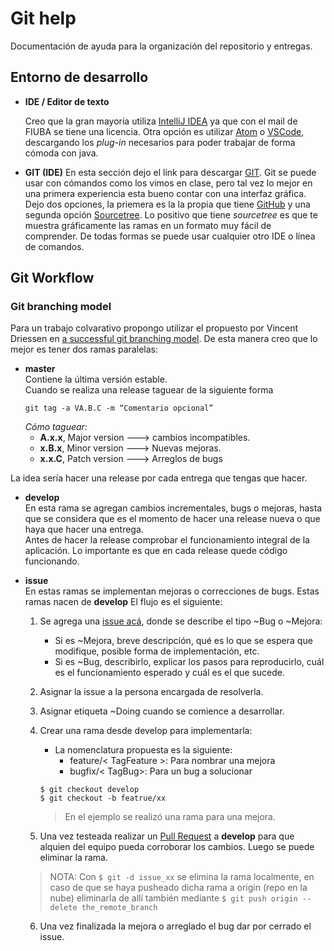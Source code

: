 # Git help
Documentación de ayuda para la organización del repositorio y entregas.

## Entorno de desarrollo
* **IDE / Editor de texto** 

    Creo que la gran mayoría utiliza [IntelliJ IDEA](https://www.jetbrains.com/es-es/idea/) ya que con el mail de FIUBA se tiene una licencia. Otra opción es utilizar [Atom](https://atom.io/) o [VSCode](https://code.visualstudio.com/), descargando los *plug-in* necesarios para poder trabajar de forma cómoda con java. 

* **GIT (IDE)**
En esta sección dejo el link para descargar [GIT](https://git-scm.com/download/win). Git se puede usar con cómandos como los vimos en clase, pero tal vez lo mejor en una primera experiencia esta bueno contar con una interfaz gráfica. Dejo dos opciones, la priemera es la la propia que tiene [GitHub](https://desktop.github.com/) y una segunda opción [Sourcetree](https://www.sourcetreeapp.com/). Lo positivo que tiene *sourcetree* es que te muestra gráficamente las ramas en un formato muy fácil de comprender. De todas formas se puede usar cualquier otro IDE o línea de comandos.


## Git Workflow
### Git branching model
Para un trabajo colvarativo propongo utilizar el propuesto por  Vincent Driessen en [a successful git branching model](https://nvie.com/posts/a-successful-git-branching-model/). De esta manera creo que lo mejor es tener dos ramas paralelas:

* **master**   
    Contiene la última versión estable.  
    Cuando se realiza una release taguear de la siguiente forma
    ```
    git tag -a VA.B.C -m “Comentario opcional”
    ```  
    _Cómo taguear:_
    - **A.x.x**, Major version ---> cambios incompatibles.  
    - **x.B.x**, Minor version ---> Nuevas mejoras.  
    - **x.x.C**, Patch version ---> Arreglos de bugs

La idea sería hacer una release por cada entrega que tengas que hacer.

* **develop**  
    En esta rama se agregan cambios incrementales, bugs o mejoras, hasta que se considera que es el momento de hacer una release nueva o que haya que hacer una entrega.  
    Antes de hacer la release comprobar el funcionamiento integral de  la aplicación. Lo importante es que en cada release quede código funcionando.

* **issue**  
    En estas ramas se implementan mejoras o correcciones de bugs.  Estas ramas nacen de **develop**
    El flujo es el siguiente:  
    1. Se agrega una [issue acá](https://github.com/fvazquezf/TP_2_Algo_3/issues), donde se describe el tipo ~Bug o ~Mejora:   
        - Si es ~Mejora, breve descripción, qué es lo que se espera que modifique, posible forma de implementación, etc.
        - Si es ~Bug, describirlo, explicar los pasos para reproducirlo, cuál es el funcionamiento esperado y cuál es el que sucede.
    2. Asignar la issue a la persona encargada de resolverla.
    3. Asignar etiqueta ~Doing cuando se comience a desarrollar.
    4. Crear una rama desde develop para implementarla:
	    * La nomenclatura propuesta es la siguiente:
		    * feature/< TagFeature >: Para nombrar una mejora
		    * bugfix/< TagBug>: Para un bug a solucionar
    
        ```    
        $ git checkout develop  
        $ git checkout -b featrue/xx
        ```
        > En el ejemplo se realizó una rama para una mejora.
        
    5. Una vez testeada realizar un [Pull Request](https://github.com/pulls) a **develop** para que alquien del equipo pueda corroborar los cambios. Luego se puede eliminar la rama. 
    
    > NOTA: 
    Con `$ git -d issue_xx` se elimina la rama localmente, en caso de que se haya pusheado dicha rama a origin (repo en la nube) eliminarla de allí también mediante  `$ git push origin --delete the_remote_branch`  
    6. Una vez finalizada la mejora o arreglado el bug dar por cerrado el issue.
